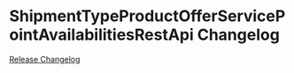 # ShipmentTypeProductOfferServicePointAvailabilitiesRestApi Changelog

[Release Changelog](https://github.com/spryker/shipment-type-product-offer-service-point-availabilities-rest-api/releases)
